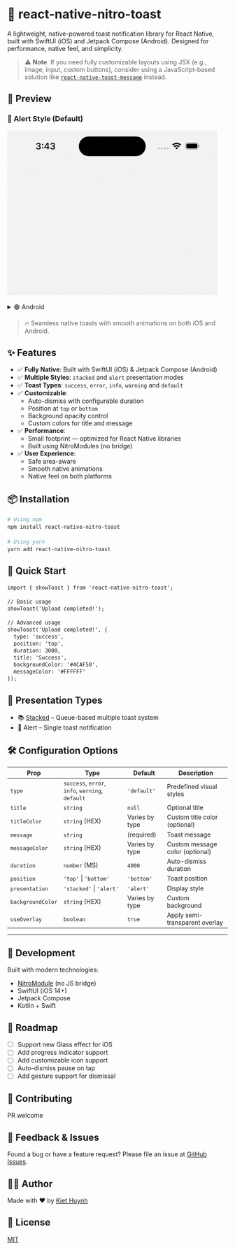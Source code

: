 # 🚀 react-native-nitro-toast

A lightweight, native-powered toast notification library for React Native, built with SwiftUI (iOS) and Jetpack Compose (Android). Designed for performance, native feel, and simplicity.

> ⚠️ **Note**: If you need fully customizable layouts using JSX (e.g., image, input, custom buttons), consider using a JavaScript-based solution like [`react-native-toast-message`](https://github.com/calintamas/react-native-toast-message) instead.

## 📸 Preview

### 🔔 Alert Style (Default)

![iOS Toast Demo](./resources/demo.gif)

<details>
<summary>🟢 Android</summary>

![Android Toast Demo](./resources/demo.gif)
</details>

> 🔥 Seamless native toasts with smooth animations on both iOS and Android.

## ✨ Features

- ✅ **Fully Native**: Built with SwiftUI (iOS) & Jetpack Compose (Android)
- ✅ **Multiple Styles**: `stacked` and `alert` presentation modes
- ✅ **Toast Types**: `success`, `error`, `info`, `warning` and `default`
- ✅ **Customizable**:
  - Auto-dismiss with configurable duration
  - Position at `top` or `bottom`
  - Background opacity control
  - Custom colors for title and message
- ✅ **Performance**:
  - Small footprint — optimized for React Native libraries
  - Built using NitroModules (no bridge)
- ✅ **User Experience**:
  - Safe area-aware
  - Smooth native animations
  - Native feel on both platforms

## 📦 Installation

```bash
# Using npm
npm install react-native-nitro-toast

# Using yarn
yarn add react-native-nitro-toast

```

## 🔧 Quick Start

```tsx
import { showToast } from 'react-native-nitro-toast';

// Basic usage
showToast('Upload completed!');

// Advanced usage
showToast('Upload completed!', {
  type: 'success',
  position: 'top',
  duration: 3000,
  title: 'Success',
  backgroundColor: '#4CAF50',
  messageColor: '#FFFFFF'
});
```

## 🍱 Presentation Types

- 📚 [Stacked](docs/stacked.md) – Queue-based multiple toast system
- 🔔 Alert – Single toast notification

## 🛠 Configuration Options

| Prop             | Type                         | Default     | Description                                |
|------------------|------------------------------|-------------|--------------------------------------------|
| `type`           | `success`, `error`, `info`, `warning`, `default` | `'default'` | Predefined visual styles                   |
| `title`          | `string`                     | `null`      | Optional title                             |
| `titleColor`     | `string` (HEX)               | Varies by type      | Custom title color (optional)              |
| `message`        | `string`                     | (required)  | Toast message                              |
| `messageColor`   | `string` (HEX)               | Varies by type      | Custom message color (optional)            |
| `duration`       | `number` (MS)                | `4000`      | Auto-dismiss duration                      |
| `position`       | `'top'` \| `'bottom'`        | `'bottom'`  | Toast position                             |
| `presentation`   | `'stacked'` \| `'alert'`     | `'alert'`   | Display style                              |
| `backgroundColor`| `string` (HEX)               | Varies by type | Custom background                       |                      |
| `useOverlay`     | `boolean`                    | `true`      | Apply semi-transparent overlay             |

---

## 🧰 Development

Built with modern technologies:

- [NitroModule](https://nitro.margelo.com/) (no JS bridge)
- SwiftUI (iOS 14+)
- Jetpack Compose
- Kotlin + Swift

## 🧩 Roadmap

- [ ] Support new Glass effect for iOS
- [ ] Add progress indicator support
- [ ] Add customizable icon support
- [ ] Auto-dismiss pause on tap
- [ ] Add gesture support for dismissal

## 🤝 Contributing

PR welcome

## 💬 Feedback & Issues

Found a bug or have a feature request? Please file an issue at [GitHub Issues](https://github.com/kiethuynh0904/react-native-nitro-toast/issues).

## 👨‍💻 Author

Made with ❤️ by [Kiet Huynh](https://github.com/kiethuynh0904)

## 📝 License

[MIT](./LICENSE)